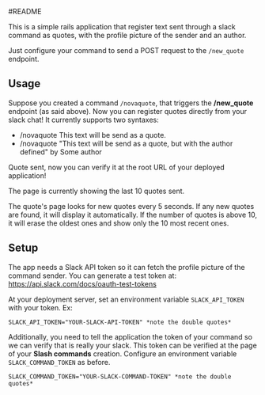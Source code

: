 #README

This is a simple rails application that register text sent through a slack command as quotes, with the profile picture of the sender and an author.

Just configure your command to send a POST request to the `/new_quote` endpoint.

Usage
-----
Suppose you created a command `/novaquote`, that triggers the **/new_quote** endpoint (as said above).
Now you can register quotes directly from your slack chat! It currently supports two syntaxes:

- /novaquote This text will be send as a quote.
- /novaquote "This text will be send as a quote, but with the author defined" by Some author

Quote sent, now you can verify it at the root URL of your deployed application!

The page is currently showing the last 10 quotes sent.

The quote's page looks for new quotes every 5 seconds. If any new quotes are found, it will display it automatically. 
If the number of quotes is above 10, it will erase the oldest ones and show only the 10 most recent ones.

Setup
------
The app needs a Slack API token so it can fetch the profile picture of the command sender. 
You can generate a test token at: https://api.slack.com/docs/oauth-test-tokens

At your deployment server, set an environment variable `SLACK_API_TOKEN` with your token. Ex:

    SLACK_API_TOKEN="YOUR-SLACK-API-TOKEN" *note the double quotes*

Additionally, you need to tell the application the token of your command so we
can verify that is really your slack. This token can be verified at the page of
your **Slash commands** creation. Configure an environment variable
`SLACK_COMMAND_TOKEN` as before.

    SLACK_COMMAND_TOKEN="YOUR-SLACK-COMMAND-TOKEN" *note the double quotes*
